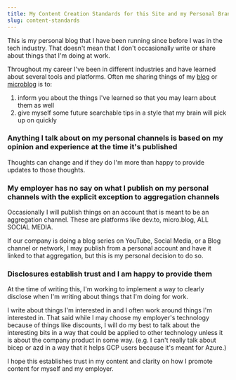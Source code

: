 ```yaml
---
title: My Content Creation Standards for this Site and my Personal Brand
slug: content-standards
---
```


This is my personal blog that I have been running since before I was in the tech industry. That doesn't mean that I don't occasionally write or share about things that I'm doing at work.

Throughout my career I've been in different industries and have learned about several tools and platforms. Often me sharing things of my [blog](/blog/blog1/) or [microblog](/microblog/microblog/) is to:

1. inform you about the things I've learned so that you may learn about them as well
2. give myself some future searchable tips in a style that my brain will pick up on quickly

### Anything I talk about on my personal channels is based on my opinion and experience at the time it's published

Thoughts can change and if they do I'm more than happy to provide updates to those thoughts.

### My employer has no say on what I publish on my personal channels with the explicit exception to aggregation channels

Occasionally I will publish things on an account that is meant to be an aggregation channel. These are platforms like dev.to, micro.blog, ALL SOCIAL MEDIA.

If our company is doing a blog series on YouTube, Social Media, or a Blog channel or network, I may publish from a personal account and have it linked to that aggregation, but this is my personal decision to do so.

### Disclosures establish trust and I am happy to provide them

At the time of writing this, I'm working to implement a way to clearly disclose when I'm writing about things that I'm doing for work.

I write about things I'm interested in and I often work around things I'm interested in. That said while I may choose my employer's technology because of things like discounts, I will do my best to talk about the interesting bits in a way that could be applied to other technology unless it is about the company product in some way. (e.g. I can't really talk about bicep or azd in a way that it helps GCP users because it's meant for Azure.)

I hope this establishes trust in my content and clarity on how I promote content for myself and my employer.
